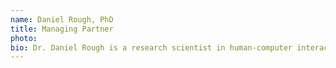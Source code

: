 ```yaml
---
name: Daniel Rough, PhD
title: Managing Partner
photo: 
bio: Dr. Daniel Rough is a research scientist in human-computer interaction with a focus on conversational AI and voice interfaces and Managing Partner at Proaxis AI. Based at University College Dublin, his research explores user experience design for conversational systems, accessibility in voice interfaces, and the social implications of AI-mediated communication. Daniel brings expertise in user-centered design methodologies and qualitative research approaches to understand how people interact with conversational AI systems. His work contributes to making AI systems more inclusive, accessible, and human-centered.
---
```

